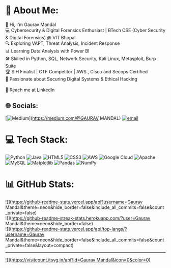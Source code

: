 # 💫 About Me:
👋 Hi, I'm Gaurav Mandal<br>💻 Cybersecurity & Digital Forensics Enthusiast | BTech CSE (Cyber Security & Digital Forensics) @ VIT Bhopal<br>🔍 Exploring VAPT, Threat Analysis, Incident Response<br>📊 Learning Data Analysis with Power BI<br>🛠️ Skilled in Python, SQL, Network Security, Kali Linux, Metasploit, Burp Suite<br>🏆 SIH Finalist | CTF Competitor | AWS , Cisco and Secops Certified<br>🚀 Passionate about Securing Digital Systems & Ethical Hacking<br><br>📩 Reach me at LinkedIn


## 🌐 Socials:
[![Medium](https://img.shields.io/badge/Medium-12100E?logo=medium&logoColor=white)](https://medium.com/@GAURAV MANDAL) [![email](https://img.shields.io/badge/Email-D14836?logo=gmail&logoColor=white)](mailto:mandalgourav688@gmail.com) 

# 💻 Tech Stack:
![Python](https://img.shields.io/badge/python-3670A0?style=for-the-badge&logo=python&logoColor=ffdd54) ![Java](https://img.shields.io/badge/java-%23ED8B00.svg?style=for-the-badge&logo=openjdk&logoColor=white) ![HTML5](https://img.shields.io/badge/html5-%23E34F26.svg?style=for-the-badge&logo=html5&logoColor=white) ![CSS3](https://img.shields.io/badge/css3-%231572B6.svg?style=for-the-badge&logo=css3&logoColor=white) ![AWS](https://img.shields.io/badge/AWS-%23FF9900.svg?style=for-the-badge&logo=amazon-aws&logoColor=white) ![Google Cloud](https://img.shields.io/badge/GoogleCloud-%234285F4.svg?style=for-the-badge&logo=google-cloud&logoColor=white) ![Apache](https://img.shields.io/badge/apache-%23D42029.svg?style=for-the-badge&logo=apache&logoColor=white) ![MySQL](https://img.shields.io/badge/mysql-4479A1.svg?style=for-the-badge&logo=mysql&logoColor=white) ![Matplotlib](https://img.shields.io/badge/Matplotlib-%23ffffff.svg?style=for-the-badge&logo=Matplotlib&logoColor=black) ![Pandas](https://img.shields.io/badge/pandas-%23150458.svg?style=for-the-badge&logo=pandas&logoColor=white) ![NumPy](https://img.shields.io/badge/numpy-%23013243.svg?style=for-the-badge&logo=numpy&logoColor=white)
# 📊 GitHub Stats:
![](https://github-readme-stats.vercel.app/api?username=Gaurav Mandal&theme=neon&hide_border=false&include_all_commits=false&count_private=false)<br/>
![](https://github-readme-streak-stats.herokuapp.com/?user=Gaurav Mandal&theme=neon&hide_border=false)<br/>
![](https://github-readme-stats.vercel.app/api/top-langs/?username=Gaurav Mandal&theme=neon&hide_border=false&include_all_commits=false&count_private=false&layout=compact)

---
[![](https://visitcount.itsvg.in/api?id=Gaurav Mandal&icon=0&color=0)](https://visitcount.itsvg.in)

<!-- Proudly created with GPRM ( https://gprm.itsvg.in ) -->
